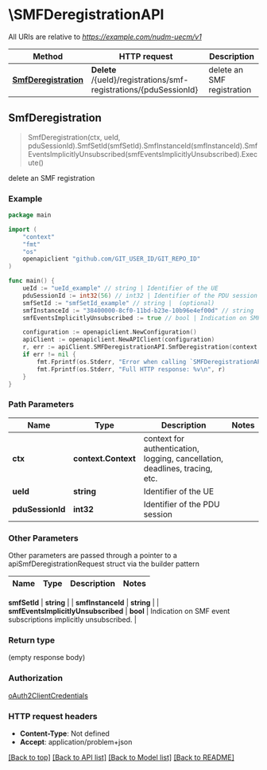 # \SMFDeregistrationAPI

All URIs are relative to *https://example.com/nudm-uecm/v1*

Method | HTTP request | Description
------------- | ------------- | -------------
[**SmfDeregistration**](SMFDeregistrationAPI.md#SmfDeregistration) | **Delete** /{ueId}/registrations/smf-registrations/{pduSessionId} | delete an SMF registration



## SmfDeregistration

> SmfDeregistration(ctx, ueId, pduSessionId).SmfSetId(smfSetId).SmfInstanceId(smfInstanceId).SmfEventsImplicitlyUnsubscribed(smfEventsImplicitlyUnsubscribed).Execute()

delete an SMF registration

### Example

```go
package main

import (
	"context"
	"fmt"
	"os"
	openapiclient "github.com/GIT_USER_ID/GIT_REPO_ID"
)

func main() {
	ueId := "ueId_example" // string | Identifier of the UE
	pduSessionId := int32(56) // int32 | Identifier of the PDU session
	smfSetId := "smfSetId_example" // string |  (optional)
	smfInstanceId := "38400000-8cf0-11bd-b23e-10b96e4ef00d" // string |  (optional)
	smfEventsImplicitlyUnsubscribed := true // bool | Indication on SMF event subscriptions implicitly unsubscribed. (optional)

	configuration := openapiclient.NewConfiguration()
	apiClient := openapiclient.NewAPIClient(configuration)
	r, err := apiClient.SMFDeregistrationAPI.SmfDeregistration(context.Background(), ueId, pduSessionId).SmfSetId(smfSetId).SmfInstanceId(smfInstanceId).SmfEventsImplicitlyUnsubscribed(smfEventsImplicitlyUnsubscribed).Execute()
	if err != nil {
		fmt.Fprintf(os.Stderr, "Error when calling `SMFDeregistrationAPI.SmfDeregistration``: %v\n", err)
		fmt.Fprintf(os.Stderr, "Full HTTP response: %v\n", r)
	}
}
```

### Path Parameters


Name | Type | Description  | Notes
------------- | ------------- | ------------- | -------------
**ctx** | **context.Context** | context for authentication, logging, cancellation, deadlines, tracing, etc.
**ueId** | **string** | Identifier of the UE | 
**pduSessionId** | **int32** | Identifier of the PDU session | 

### Other Parameters

Other parameters are passed through a pointer to a apiSmfDeregistrationRequest struct via the builder pattern


Name | Type | Description  | Notes
------------- | ------------- | ------------- | -------------


 **smfSetId** | **string** |  | 
 **smfInstanceId** | **string** |  | 
 **smfEventsImplicitlyUnsubscribed** | **bool** | Indication on SMF event subscriptions implicitly unsubscribed. | 

### Return type

 (empty response body)

### Authorization

[oAuth2ClientCredentials](../README.md#oAuth2ClientCredentials)

### HTTP request headers

- **Content-Type**: Not defined
- **Accept**: application/problem+json

[[Back to top]](#) [[Back to API list]](../README.md#documentation-for-api-endpoints)
[[Back to Model list]](../README.md#documentation-for-models)
[[Back to README]](../README.md)

